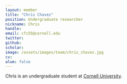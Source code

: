 ```yaml
---
layout: member
title: "Chris Chavez"
position: Undergraduate researcher
nickname: Chris
handle: 
email: cfc55@cornell.edu
twitter: 
github: 
scholar: 
image: /assets/images/team/chris_chavez.jpg
cv: 
alum: false
---
```

Chris is an undergraduate student at [Cornell University].

[Cornell University]: https://www.cornell.edu/
